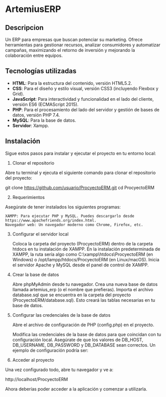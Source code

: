 # ArtemiusERP

## Descripcion

Un ERP para empresas que buscan potenciar su marketing. Ofrece herramientas para gestionar recursos, 
analizar consumidores y automatizar campañas, maximizando el retorno de inversión y mejorando la colaboración entre equipos.

## Tecnologías utilizadas
- **HTML**: Para la estructura del contenido, versión HTML5.2.
- **CSS**: Para el diseño y estilo visual, versión CSS3 (incluyendo Flexbox y Grid).
- **JavaScript**: Para interactividad y funcionalidad en el lado del cliente, versión ES6 (ECMAScript 2015).
- **PHP**: Para el procesamiento del lado del servidor y gestión de bases de datos, versión PHP 7.4.
- **MySQL**: Para la base de datos.
- **Servidor**: Xampp.

## Instalación

Sigue estos pasos para instalar y ejecutar el proyecto en tu entorno local:
1. Clonar el repositorio

Abre tu terminal y ejecuta el siguiente comando para clonar el repositorio del proyecto:

git clone https://github.com/usuario/ProcyectoERM.git
cd ProcyectoERM

2. Requerimientos

Asegúrate de tener instalados los siguientes programas:

    XAMPP: Para ejecutar PHP y MySQL. Puedes descargarlo desde https://www.apachefriends.org/index.html.
    Navegador web: Un navegador moderno como Chrome, Firefox, etc.

3. Configurar el servidor local

    Coloca la carpeta del proyecto (ProcyectoERM) dentro de la carpeta htdocs en tu instalación de XAMPP.
        En la instalación predeterminada de XAMPP, la ruta sería algo como C:\xampp\htdocs\ProcyectoERM (en Windows) o /opt/lampp/htdocs/ProcyectoERM (en Linux/macOS).
    Inicia el servidor Apache y MySQL desde el panel de control de XAMPP.

4. Crear la base de datos

    Abre phpMyAdmin desde tu navegador.
    Crea una nueva base de datos llamada artemius_erp (o el nombre que prefieras).
    Importa el archivo database.sql que se encuentra en la carpeta del proyecto (ProcyectoERM/database.sql). Esto creará las tablas necesarias en tu base de datos.

5. Configurar las credenciales de la base de datos

    Abre el archivo de configuración de PHP (config.php) en el proyecto.

    Modifica las credenciales de la base de datos para que coincidan con tu configuración local. Asegúrate de que los valores de DB_HOST, DB_USERNAME, DB_PASSWORD y DB_DATABASE sean correctos. Un ejemplo de configuración podría ser:

    <?php
    define('DB_HOST', 'localhost');
    define('DB_USERNAME', 'root');
    define('DB_PASSWORD', '');
    define('DB_DATABASE', 'artemius_erp');
    ?>

6. Acceder al proyecto

Una vez configurado todo, abre tu navegador y ve a:

http://localhost/ProcyectoERM

Ahora deberías poder acceder a la aplicación y comenzar a utilizarla.
